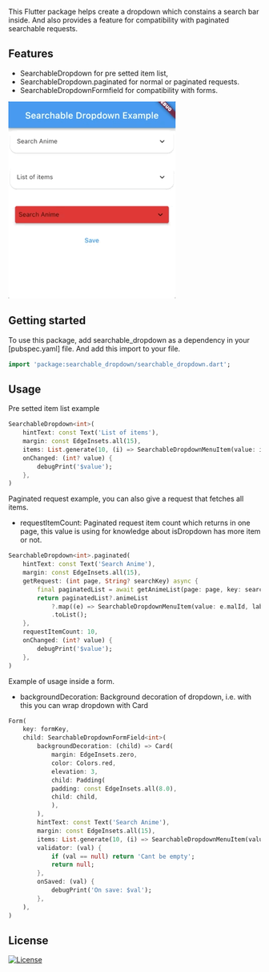 <!-- 
This README describes the package. If you publish this package to pub.dev,
this README's contents appear on the landing page for your package.

For information about how to write a good package README, see the guide for
[writing package pages](https://dart.dev/guides/libraries/writing-package-pages). 

For general information about developing packages, see the Dart guide for
[creating packages](https://dart.dev/guides/libraries/create-library-packages)
and the Flutter guide for
[developing packages and plugins](https://flutter.dev/developing-packages). 
-->

This Flutter package helps create a dropdown which constains a search bar inside.
And also provides a feature for compatibility with paginated searchable requests.

## Features

- SearchableDropdown for pre setted item list,
- SearchableDropdown.paginated for normal or paginated requests.
- SearchableDropdownFormfield for compatibility with forms.

![alt text](doc/gif.gif)

## Getting started

To use this package, add searchable_dropdown as a dependency in your [pubspec.yaml] file. And add this import to your file.

```dart
import 'package:searchable_dropdown/searchable_dropdown.dart';
```

## Usage

Pre setted item list example

```dart
SearchableDropdown<int>(
    hintText: const Text('List of items'),
    margin: const EdgeInsets.all(15),
    items: List.generate(10, (i) => SearchableDropdownMenuItem(value: i, label: 'item $i', child: Text('item $i'))),
    onChanged: (int? value) {
        debugPrint('$value');
    },
)
```

Paginated request example, you can also give a request that fetches all items.

- requestItemCount: Paginated request item count which returns in one page, this value is using for knowledge about isDropdown has more item or not.

```dart
SearchableDropdown<int>.paginated(
    hintText: const Text('Search Anime'),
    margin: const EdgeInsets.all(15),
    getRequest: (int page, String? searchKey) async {
        final paginatedList = await getAnimeList(page: page, key: searchKey);
        return paginatedList?.animeList
            ?.map((e) => SearchableDropdownMenuItem(value: e.malId, label: e.title ?? '', child: Text(e.title ?? '')))
            .toList();
    },
    requestItemCount: 10,
    onChanged: (int? value) {
        debugPrint('$value');
    },
)
```

Example of usage inside a form.

- backgroundDecoration: Background decoration of dropdown, i.e. with this you can wrap dropdown with Card

```dart
Form(
    key: formKey,
    child: SearchableDropdownFormField<int>(
        backgroundDecoration: (child) => Card(
            margin: EdgeInsets.zero,
            color: Colors.red,
            elevation: 3,
            child: Padding(
            padding: const EdgeInsets.all(8.0),
            child: child,
            ),
        ),
        hintText: const Text('Search Anime'),
        margin: const EdgeInsets.all(15),
        items: List.generate(10, (i) => SearchableDropdownMenuItem(value: i, label: 'item $i', child: Text('item $i'))),
        validator: (val) {
            if (val == null) return 'Cant be empty';
            return null;
        },
        onSaved: (val) {
            debugPrint('On save: $val');
        },
    ),
)
```

## License

[![License](https://img.shields.io/badge/license-MIT-blue.svg)](/LICENSE)
